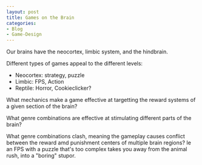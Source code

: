 ```yaml
---
layout: post
title: Games on the Brain
categories:
- Blog
- Game-Design
---
```


Our brains have the neocortex, limbic system, and the hindbrain.

Different types of games appeal to the different levels:

*   Neocortex: strategy, puzzle
*   Limbic: FPS, Action
*   Reptile: Horror, Cookieclicker?

What mechanics make a game effective at targetting the reward systems of a given section of the brain?

What genre combinations are effective at stimulating different parts of the brain?

What genre combinations clash, meaning the gameplay causes conflict between the reward amd punishment
centers of multiple brain regions? Ie an FPS with a puzzle that's too complex takes you away from the
animal rush, into a "boring" stupor.



